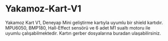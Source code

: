 # Yakamoz-Kart-V1
Yakamoz Kart V1, Deneyap Mini geliştirme kartıyla uyumlu bir shield kartıdır. MPU6050, BMP180, Hall-Effect sensörü ve 6 adet M1 sualtı motoru ile uyumlu çalışabilmektedir. Kartın gerber dosyalarına buradan ulaşabilirsiniz.
